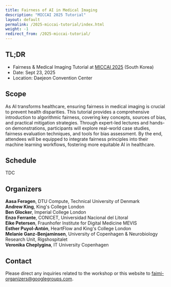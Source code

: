 ```yaml
---
title: Fairness of AI in Medical Imaging
description: "MICCAI 2025 Tutorial"
layout: default
permalink: /2025-miccai-tutorial/index.html
weight: -1
redirect_from: /2025-miccai-tutorial/
---
```



## TL;DR
 - Fairness & Medical Imaging Tutorial at [MICCAI 2025](https://conferences.miccai.org/2025/en/) (South Korea)
 - Date: Sept 23, 2025
 - Location: Daejeon Convention Center

## Scope
As AI transforms healthcare, ensuring fairness in medical imaging is crucial to prevent health disparities. This tutorial provides a comprehensive introduction to algorithmic fairness, covering key concepts, sources of bias, and practical mitigation strategies.
Through expert-led lectures and hands-on demonstrations, participants will explore real-world case studies, fairness evaluation techniques, and tools for bias assessment. By the end, attendees will be equipped to integrate fairness principles into their machine learning workflows, fostering more equitable AI in healthcare.


## Schedule 
TDC

## Organizers

**Aasa Feragen**, DTU Compute, Technical University of Denmark  
**Andrew King**, King's College London  
**Ben Glocker**, Imperial College London  
**Enzo Ferrante**, CONICET, Universidad Nacional del Litoral  
**Eike Petersen**, Fraunhofer Institute for Digital Medicine MEVIS  
**Esther Puyol-Antón**, HeartFlow and King's College London  
**Melanie Ganz-Benjaminsen**, University of Copenhagen & Neurobiology Research Unit, Rigshospitalet  
**Veronika Cheplygina**, IT University Copenhagen  

## Contact

Please direct any inquiries related to the workshop or this website to <a href="mailto:faimi-organizers@googlegroups.com">faimi-organizers@googlegroups.com</a>.
